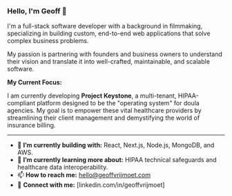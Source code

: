 <!--
**geoffvrijmoet/geoffvrijmoet** is a ✨ _special_ ✨ repository because its `README.md` (this file) appears on your GitHub profile.

Here are some ideas to get you started:

- 🔭 I’m currently working on ...
- 🌱 I’m currently learning ...
- 👯 I’m looking to collaborate on ...
- 🤔 I’m looking for help with ...
- 💬 Ask me about ...
- 📫 How to reach me: ...
- 😄 Pronouns: ...
- ⚡ Fun fact: ...
-->


### Hello, I'm Geoff 👋

I'm a full-stack software developer with a background in filmmaking, specializing in building custom, end-to-end web applications that solve complex business problems.

My passion is partnering with founders and business owners to understand their vision and translate it into well-crafted, maintainable, and scalable software.

**My Current Focus:**

I am currently developing **Project Keystone**, a multi-tenant, HIPAA-compliant platform designed to be the "operating system" for doula agencies. My goal is to empower these vital healthcare providers by streamlining their client management and demystifying the world of insurance billing.

---

- 🔭 **I’m currently building with:** React, Next.js, Node.js, MongoDB, and AWS.
- 🌱 **I’m currently learning more about:** HIPAA technical safeguards and healthcare data interoperability.
- 📫 **How to reach me:** hello@geoffvrijmoet.com
- 🔗 **Connect with me:** [linkedin.com/in/geoffvrijmoet]
